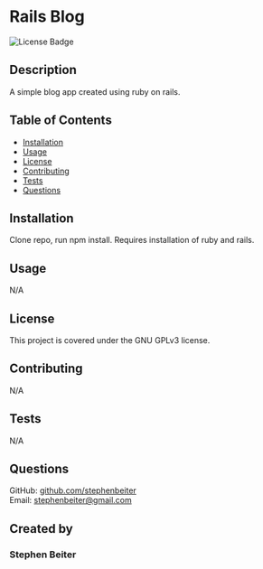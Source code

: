 # Rails Blog
![License Badge](https://img.shields.io/badge/license-GNU%20GPLv3-green)
## Description
A simple blog app created using ruby on rails.
## Table of Contents
* [Installation](#Installation)
* [Usage](#Usage)
* [License](#License)
* [Contributing](#Contributing)
* [Tests](#Tests)
* [Questions](#Questions)
## Installation
Clone repo, run npm install.  Requires installation of ruby and rails.
## Usage
N/A
## License
This project is covered under the GNU GPLv3 license.
## Contributing
N/A
## Tests
N/A
## Questions
GitHub: [github.com/stephenbeiter](http://github.com/stephenbeiter)  
Email: [stephenbeiter@gmail.com](mailto:stephenbeiter@gmail.com)
## Created by
### Stephen Beiter
